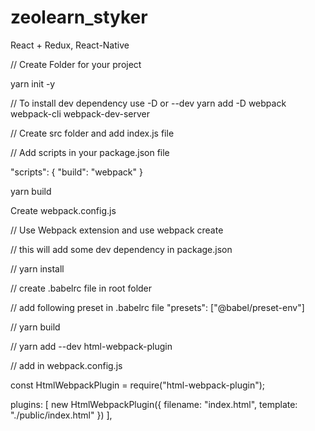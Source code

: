 # zeolearn_styker

React + Redux, React-Native

// Create Folder for your project

yarn init -y

// To install dev dependency use -D or --dev
yarn add -D webpack webpack-cli webpack-dev-server

// Create src folder and add index.js file

// Add scripts in your package.json file

"scripts": {
"build": "webpack"
}

yarn build

Create webpack.config.js

// Use Webpack extension and use webpack create

// this will add some dev dependency in package.json

// yarn install

// create .babelrc file in root folder

// add following preset in .babelrc file
"presets": ["@babel/preset-env"]

// yarn build

// yarn add --dev html-webpack-plugin

// add in webpack.config.js

const HtmlWebpackPlugin = require("html-webpack-plugin");

plugins: [
new HtmlWebpackPlugin({
filename: "index.html",
template: "./public/index.html"
})
],

